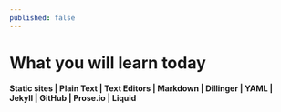 ```yaml
---
published: false
---
```


# What you will learn today

**Static sites | Plain Text | Text Editors | Markdown | Dillinger | YAML | Jekyll | GitHub | Prose.io | Liquid**